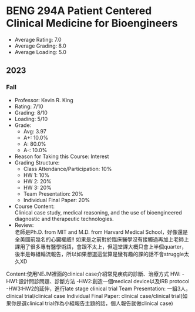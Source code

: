 # BENG 294A Patient Centered Clinical Medicine for Bioengineers
- Average Rating: 7.0
- Average Grading: 8.0
- Average Loading: 5.0
## 2023
### Fall
- Professor: Kevin R. King 
- Rating: 7/10
- Grading: 8/10
- Loading: 5/10
- Grade:
  - Avg: 3.97
  - A+: 10.0%
  - A: 80.0%
  - A-: 10.0%
- Reason for Taking this Course: Interest
- Grading Structure:
  - Class Attendance/Participation: 10%
  -  HW 1: 10%
  -  HW 2: 20%
  -  HW 3: 20%
  -  Team Presentation: 20%
  -  Individual Final Paper: 20%
- Course Content:  
Clinical case study, medical reasoning, and the use of bioengineered diagnostic and therapeutic technologies.
- Review:  
老師是Ph.D. from MIT and M.D. from Harvard Medical School，好像還是全美國前幾名的心臟權威!! 如果是之前對於臨床醫學沒有接觸過再加上老師上課用了很多專有醫學術語，會跟不太上，但這堂課大概只會上半個quarter，後半是每組輪流報告，所以如果想選這堂算是蠻有趣的課的話不會struggle太久XD 

Content:使用NEJM裡面的clinical case介紹常見疾病的診斷、治療方式
HW: 
  -HW1:設計問診問題、診斷方法
  -HW2:創造一個medical device以及IRB protocol
  -HW3:HW2的延伸，進行late stage clinical trial
Team Presentation: 一組3人，clinical trial/clinical case
Individual Final Paper: clinical case/clinical trial(如果你是選clinical trial作為小組報告主題的話，個人報告就做clinical case)
